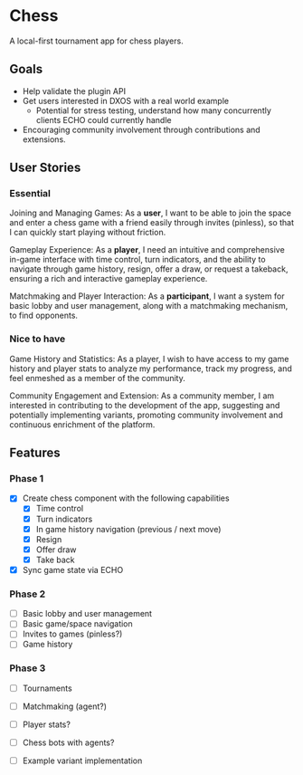 # Chess

A local-first tournament app for chess players.

## Goals
- Help validate the plugin API
- Get users interested in DXOS with a real world example
  - Potential for stress testing, understand how many concurrently clients ECHO could currently handle
- Encouraging community involvement through contributions and extensions.

## User Stories

### Essential

Joining and Managing Games: As a **user**, I want to be able to join the space and enter a chess game with a friend easily through invites (pinless), so that I can quickly start playing without friction.

Gameplay Experience: As a **player**, I need an intuitive and comprehensive in-game interface with time control, turn indicators, and the ability to navigate through game history, resign, offer a draw, or request a takeback, ensuring a rich and interactive gameplay experience.

Matchmaking and Player Interaction: As a **participant**, I want a system for basic lobby and user management, along with a matchmaking mechanism, to find opponents.


### Nice to have

Game History and Statistics: As a player, I wish to have access to my game history and player stats to analyze my performance, track my progress, and feel enmeshed as a member of the community.

Community Engagement and Extension: As a community member, I am interested in contributing to the development of the app, suggesting and potentially implementing variants, promoting community involvement and continuous enrichment of the platform.


## Features

### Phase 1
- [x] Create chess component with the following capabilities
  - [x] Time control
  - [x] Turn indicators
  - [x] In game history navigation (previous / next move)
  - [x] Resign
  - [x] Offer draw
  - [x] Take back
- [x] Sync game state via ECHO

### Phase 2
- [ ] Basic lobby and user management
- [ ] Basic game/space navigation
- [ ] Invites to games (pinless?)
- [ ] Game history

### Phase 3
- [ ] Tournaments
- [ ] Matchmaking (agent?)
- [ ] Player stats?
- [ ] Chess bots with agents?
- [ ] Example variant implementation

